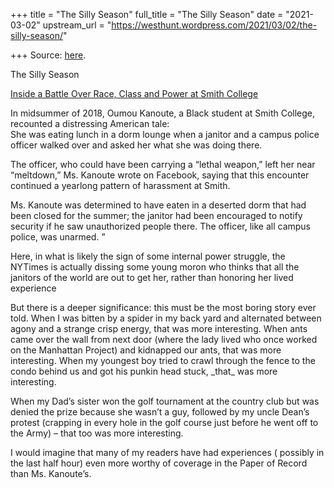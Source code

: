 +++
title = "The Silly Season"
full_title = "The Silly Season"
date = "2021-03-02"
upstream_url = "https://westhunt.wordpress.com/2021/03/02/the-silly-season/"

+++
Source: [here](https://westhunt.wordpress.com/2021/03/02/the-silly-season/).

The Silly Season

[Inside a Battle Over Race, Class and Power at Smith
College](https://www.nytimes.com/2021/02/24/us/smith-college-race.html#click=https://t.co/lbc2LgrTKi)

In midsummer of 2018, Oumou Kanoute, a Black student at Smith College,
recounted a distressing American tale:  
She was eating lunch in a dorm lounge when a janitor and a campus police
officer walked over and asked her what she was doing there.

The officer, who could have been carrying a “lethal weapon,” left her
near “meltdown,” Ms. Kanoute wrote on Facebook, saying that this
encounter continued a yearlong pattern of harassment at Smith.

Ms. Kanoute was determined to have eaten in a deserted dorm that had
been closed for the summer; the janitor had been encouraged to notify
security if he saw unauthorized people there. The officer, like all
campus police, was unarmed. ”

Here, in what is likely the sign of some internal power struggle, the
NYTimes is actually dissing some young moron who thinks that all the
janitors of the world are out to get her, rather than honoring her lived
experience

But there is a deeper significance: this must be the most boring story
ever told. When I was bitten by a spider in my back yard and alternated
between agony and a strange crisp energy, that was more interesting.
When ants came over the wall from next door (where the lady lived who
once worked on the Manhattan Project) and kidnapped our ants, that was
more interesting. When my youngest boy tried to crawl through the fence
to the condo behind us and got his punkin head stuck, \_that\_ was more
interesting.

When my Dad’s sister won the golf tournament at the country club but was
denied the prize because she wasn’t a guy, followed by my uncle Dean’s
protest (crapping in every hole in the golf course just before he went
off to the Army) – that too was more interesting.

I would imagine that many of my readers have had experiences ( possibly
in the last half hour) even more worthy of coverage in the Paper of
Record than Ms. Kanoute’s.















